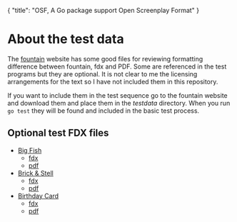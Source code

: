 {
    "title": "OSF, A Go package support Open Screenplay Format"
}

# About the test data

The [fountain](fountain.io) website has some good files for reviewing
formatting difference between fountain, fdx and PDF.  Some are referenced in the 
test programs but they are optional.  It is not clear to me the licensing 
arrangements for the text so I have not included them in this repository.

If you want to include them in the test sequence go to the fountain website and
download them and place them in the _testdata_ directory. When you
run `go test` they will be found and included in the basic test process.

## Optional test FDX files

+ [Big Fish](https://fountain.io/_downloads/Big-Fish.fountain)
    + [fdx](https://fountain.io/_downloads/Big-Fish.fdx)
    + [pdf](https://fountain.io/_downloads/Big-Fish.pdf) 
+ [Brick & Stell](https://fountain.io/_downloads/Brick-&-Steel.fountain)
    + [fdx](https://fountain.io/_downloads/Brick-&-Steel.fdx)
    + [pdf](https://fountain.io/_downloads/Brick-&-Steel.pdf)
+ [Birthday Card](https://fountain.io/_downloads/The-Last-Birthday-Card.fountain)
    + [fdx](https://fountain.io/_downloads/The-Last-Birthday-Card.fdx)
    + [pdf](https://fountain.io/_downloads/The-Last-Birthday-Card.pdf)

